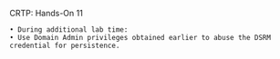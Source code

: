 CRTP: Hands-On 11

```
• During additional lab time:
• Use Domain Admin privileges obtained earlier to abuse the DSRM credential for persistence.
```

